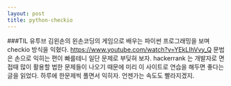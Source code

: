 ```yaml
---
layout: post
title: python-checkio
---
```

###TIL 
유투브 김왼손의 왼손코딩의 게임으로 배우는 파이썬 프로그래밍을 보며 checkio 방식을 익혔다.
https://www.youtube.com/watch?v=YEkLIhVvy_Q
문법은 손으로 익히는 편이 빠를테니 일단 문제로 부딪혀 보자. 
hackerrank 는 개발자로 면접때 많이 활용할 법한 문제들이 나오기 때문에 
미리 이 사이트로 연습을 해두면 좋다는 글을 읽었다. 
하루에 한문제씩 풀면서 익히자. 언젠가는 속도도 빨라지겠지.
